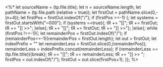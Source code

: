 <%*
let sourceName = (tp.file.title); 
let n = sourceName.length; 
let pathName = (tp.file.path (relative = true));
let firstOut = pathName.slice(0,-(n+4));
let firstPos = firstOut.indexOf("/");
	if (firstPos ==-1) {;
		let systems = firstOut.startsWith("~000");
		if (systems ==true){;
		tR += "[[";
		tR += firstOut;
		tR += "]] >>";
		}else{;
		tR += "[[";
		tR += firstOut;
		tR += "]] >>"};
	}else{;
		while (firstPos !==-1){;
			let remainderPos = firstOut.indexOf("/");
			if (remainderPos==-1){remainderPos = firstOut.length};
			let out = firstOut;
			let indexPrefix = ""
			let remainderLess = firstOut.slice(0,(remainderPos));
			remainderLess = indexPrefix.concat(remainderLess);
			if (remainderLess ==(tp.file.title)){break};
			tR += "[[";
			tR += remainderLess;
			tR += "]] >> ";
			firstPos = out.indexOf("/");
			firstOut = out.slice(firstPos+1);
	}};
%>
